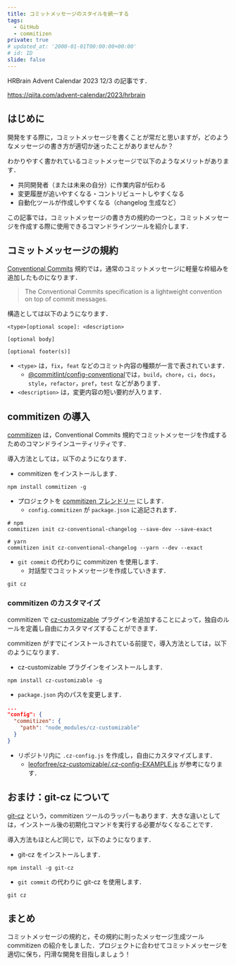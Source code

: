 ```yaml
---
title: コミットメッセージのスタイルを統一する
tags:
  - GitHub
  - commitizen
private: true
# updated_at: '2000-01-01T00:00:00+00:00'
# id: ID
slide: false
---
```


HRBrain Advent Calendar 2023 12/3 の記事です．

https://qiita.com/advent-calendar/2023/hrbrain

## はじめに
開発をする際に，コミットメッセージを書くことが常だと思いますが，どのようなメッセージの書き方が適切か迷ったことがありませんか？

わかりやすく書かれているコミットメッセージで以下のようなメリットがあります．
- 共同開発者（または未来の自分）に作業内容が伝わる
- 変更履歴が追いやすくなる・コントリビュートしやすくなる
- 自動化ツールが作成しやすくなる（changelog 生成など）

この記事では，コミットメッセージの書き方の規約の一つと，コミットメッセージを作成する際に使用できるコマンドラインツールを紹介します．

## コミットメッセージの規約
[Conventional Commits](https://www.conventionalcommits.org/en/v1.0.0/) 規約では，通常のコミットメッセージに軽量な枠組みを追加したものになります．
> The Conventional Commits specification is a lightweight convention on top of commit messages.

構造としては以下のようになります．
```
<type>[optional scope]: <description>

[optional body]

[optional footer(s)]
```

- `<type>` は，`fix`，`feat` などのコミット内容の種類が一言で表されています．
  - [@commitlint/config-conventional](https://github.com/conventional-changelog/commitlint/tree/master/%40commitlint/config-conventional)では，`build`，`chore`，`ci`，`docs`，`style`，`refactor`，`pref`，`test` などがあります．
- `<description>` は，変更内容の短い要約が入ります．

## commitizen の導入
[commitizen](https://github.com/commitizen/cz-cli) は，Conventional Commits 規約でコミットメッセージを作成するためのコマンドラインユーティリティです．

導入方法としては，以下のようになります．
- commitizen をインストールします．
```
npm install commitizen -g
```

- プロジェクトを [commitizen フレンドリー](https://github.com/commitizen/cz-cli#making-your-repo-commitizen-friendly) にします．
  - `config.commitizen` が `package.json` に追記されます．
```
# npm
commitizen init cz-conventional-changelog --save-dev --save-exact

# yarn
commitizen init cz-conventional-changelog --yarn --dev --exact
```

- `git commit` の代わりに commitizen を使用します．
  - 対話型でコミットメッセージを作成していきます．
```
git cz
```

### commitizen のカスタマイズ
commitizen で [cz-customizable](https://github.com/leoforfree/cz-customizable) プラグインを追加することによって，独自のルールを定義し自由にカスタマイズすることができます．

commitizen がすでにインストールされている前提で，導入方法としては，以下のようになります．
- cz-customizable プラグインをインストールします．
```
npm install cz-customizable -g
```

- `package.json` 内のパスを変更します．
```json:package.json
...
"config": {
  "commitizen": {
    "path": "node_modules/cz-customizable"
  }
}
```

- リポジトリ内に `.cz-config.js` を作成し，自由にカスタマイズします．
  - [leoforfree/cz-customizable/.cz-config-EXAMPLE.js](https://github.com/leoforfree/cz-customizable/blob/master/cz-config-EXAMPLE.js) が参考になります．

## おまけ：git-cz について
[git-cz](https://github.com/streamich/git-cz) という，commitizen ツールのラッパーもあります．大きな違いとしては，インストール後の初期化コマンドを実行する必要がなくなることです．

導入方法もほとんど同じで，以下のようになります．
- git-cz をインストールします．
```
npm install -g git-cz
```

- `git commit` の代わりに git-cz を使用します．
```
git cz
```

## まとめ
コミットメッセージの規約と，その規約に則ったメッセージ生成ツール commitizen の紹介をしました．プロジェクトに合わせてコミットメッセージを適切に保ち，円滑な開発を目指しましょう！
